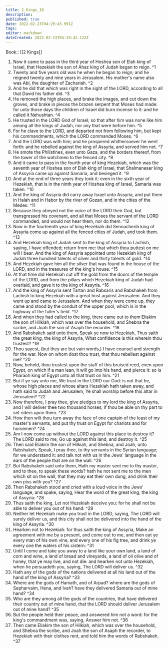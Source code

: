 ```yaml
---
title: 2_Kings_18
description: 
published: true
date: 2022-02-23T04:29:43.991Z
tags: 
editor: markdown
dateCreated: 2022-02-23T04:29:42.122Z
---
```


 Book:: [[2 Kings]]
 1. Now it came to pass in the third year of Hoshea son of Elah king of Israel, that Hezekiah the son of Ahaz king of Judah began to reign. ^1
 2. Twenty and five years old was he when he began to reign; and he reigned twenty and nine years in Jerusalem. His mother's name also was Abi, the daughter of Zachariah. ^2
 3. And he did that which was right in the sight of the LORD, according to all that David his father did. ^3
 4. He removed the high places, and brake the images, and cut down the groves, and brake in pieces the brazen serpent that Moses had made: for unto those days the children of Israel did burn incense to it: and he called it Nehushtan. ^4
 5. He trusted in the LORD God of Israel; so that after him was none like him among all the kings of Judah, nor any that were before him. ^5
 6. For he clave to the LORD, and departed not from following him, but kept his commandments, which the LORD commanded Moses. ^6
 7. And the LORD was with him; and he prospered whithersoever he went forth: and he rebelled against the king of Assyria, and served him not. ^7
 8. He smote the Philistines, even unto Gaza, and the borders thereof, from the tower of the watchmen to the fenced city. ^8
 9. And it came to pass in the fourth year of king Hezekiah, which was the seventh year of Hoshea son of Elah king of Israel, that Shalmaneser king of Assyria came up against Samaria, and besieged it. ^9
 10. And at the end of three years they took it: even in the sixth year of Hezekiah, that is in the ninth year of Hoshea king of Israel, Samaria was taken. ^10
 11. And the king of Assyria did carry away Israel unto Assyria, and put them in Halah and in Habor by the river of Gozan, and in the cities of the Medes: ^11
 12. Because they obeyed not the voice of the LORD their God, but transgressed his covenant, and all that Moses the servant of the LORD commanded, and would not hear them, nor do them. ^12
 13. Now in the fourteenth year of king Hezekiah did Sennacherib king of Assyria come up against all the fenced cities of Judah, and took them. ^13
 14. And Hezekiah king of Judah sent to the king of Assyria to Lachish, saying, I have offended; return from me: that which thou puttest on me will I bear. And the king of Assyria appointed unto Hezekiah king of Judah three hundred talents of silver and thirty talents of gold. ^14
 15. And Hezekiah gave him all the silver that was found in the house of the LORD, and in the treasures of the king's house. ^15
 16. At that time did Hezekiah cut off the gold from the doors of the temple of the LORD, and from the pillars which Hezekiah king of Judah had overlaid, and gave it to the king of Assyria. ^16
 17. And the king of Assyria sent Tartan and Rabsaris and Rabshakeh from Lachish to king Hezekiah with a great host against Jerusalem. And they went up and came to Jerusalem. And when they were come up, they came and stood by the conduit of the upper pool, which is in the highway of the fuller's field. ^17
 18. And when they had called to the king, there came out to them Eliakim the son of Hilkiah, which was over the household, and Shebna the scribe, and Joah the son of Asaph the recorder. ^18
 19. And Rabshakeh said unto them, Speak ye now to Hezekiah, Thus saith the great king, the king of Assyria, What confidence is this wherein thou trustest? ^19
 20. Thou sayest, (but they are but vain words,) I have counsel and strength for the war. Now on whom dost thou trust, that thou rebellest against me? ^20
 21. Now, behold, thou trustest upon the staff of this bruised reed, even upon Egypt, on which if a man lean, it will go into his hand, and pierce it: so is Pharaoh king of Egypt unto all that trust on him. ^21
 22. But if ye say unto me, We trust in the LORD our God: is not that he, whose high places and whose altars Hezekiah hath taken away, and hath said to Judah and Jerusalem, Ye shall worship before this altar in Jerusalem? ^22
 23. Now therefore, I pray thee, give pledges to my lord the king of Assyria, and I will deliver thee two thousand horses, if thou be able on thy part to set riders upon them. ^23
 24. How then wilt thou turn away the face of one captain of the least of my master's servants, and put thy trust on Egypt for chariots and for horsemen? ^24
 25. Am I now come up without the LORD against this place to destroy it? The LORD said to me, Go up against this land, and destroy it. ^25
 26. Then said Eliakim the son of Hilkiah, and Shebna, and Joah, unto Rabshakeh, Speak, I pray thee, to thy servants in the Syrian language; for we understand it: and talk not with us in the Jews' language in the ears of the people that are on the wall. ^26
 27. But Rabshakeh said unto them, Hath my master sent me to thy master, and to thee, to speak these words? hath he not sent me to the men which sit on the wall, that they may eat their own dung, and drink their own piss with you? ^27
 28. Then Rabshakeh stood and cried with a loud voice in the Jews' language, and spake, saying, Hear the word of the great king, the king of Assyria: ^28
 29. Thus saith the king, Let not Hezekiah deceive you: for he shall not be able to deliver you out of his hand: ^29
 30. Neither let Hezekiah make you trust in the LORD, saying, The LORD will surely deliver us, and this city shall not be delivered into the hand of the king of Assyria. ^30
 31. Hearken not to Hezekiah: for thus saith the king of Assyria, Make an agreement with me by a present, and come out to me, and then eat ye every man of his own vine, and every one of his fig tree, and drink ye every one the waters of his cistern: ^31
 32. Until I come and take you away to a land like your own land, a land of corn and wine, a land of bread and vineyards, a land of oil olive and of honey, that ye may live, and not die: and hearken not unto Hezekiah, when he persuadeth you, saying, The LORD will deliver us. ^32
 33. Hath any of the gods of the nations delivered at all his land out of the hand of the king of Assyria? ^33
 34. Where are the gods of Hamath, and of Arpad? where are the gods of Sepharvaim, Hena, and Ivah? have they delivered Samaria out of mine hand? ^34
 35. Who are they among all the gods of the countries, that have delivered their country out of mine hand, that the LORD should deliver Jerusalem out of mine hand? ^35
 36. But the people held their peace, and answered him not a word: for the king's commandment was, saying, Answer him not. ^36
 37. Then came Eliakim the son of Hilkiah, which was over the household, and Shebna the scribe, and Joah the son of Asaph the recorder, to Hezekiah with their clothes rent, and told him the words of Rabshakeh. ^37

